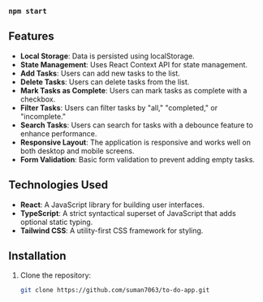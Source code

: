 
### `npm start`

## Features
- **Local Storage**: Data is persisted using localStorage.
- **State Management**: Uses React Context API for state management.
- **Add Tasks**: Users can add new tasks to the list.
- **Delete Tasks**: Users can delete tasks from the list.
- **Mark Tasks as Complete**: Users can mark tasks as complete with a checkbox.
- **Filter Tasks**: Users can filter tasks by "all," "completed," or "incomplete."
- **Search Tasks**: Users can search for tasks with a debounce feature to enhance performance.
- **Responsive Layout**: The application is responsive and works well on both desktop and mobile screens.
- **Form Validation**: Basic form validation to prevent adding empty tasks.



## Technologies Used

- **React**: A JavaScript library for building user interfaces.
- **TypeScript**: A strict syntactical superset of JavaScript that adds optional static typing.
- **Tailwind CSS**: A utility-first CSS framework for styling.

## Installation

1. Clone the repository:

   ```bash
   git clone https://github.com/suman7063/to-do-app.git


